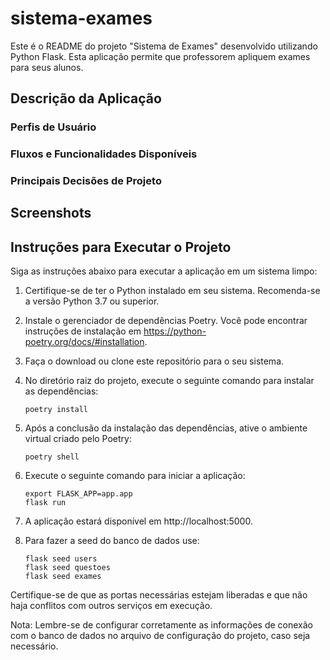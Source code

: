 # sistema-exames

Este é o README do projeto "Sistema de Exames" desenvolvido utilizando Python Flask. Esta aplicação permite que professorem apliquem exames para seus alunos.

## Descrição da Aplicação

### Perfis de Usuário
### Fluxos e Funcionalidades Disponíveis
### Principais Decisões de Projeto
## Screenshots
## Instruções para Executar o Projeto

Siga as instruções abaixo para executar a aplicação em um sistema limpo:

1. Certifique-se de ter o Python instalado em seu sistema. Recomenda-se a versão Python 3.7 ou superior.

2. Instale o gerenciador de dependências Poetry. Você pode encontrar instruções de instalação em https://python-poetry.org/docs/#installation.

3. Faça o download ou clone este repositório para o seu sistema.

4. No diretório raiz do projeto, execute o seguinte comando para instalar as dependências:

   ```
   poetry install
   ```

5. Após a conclusão da instalação das dependências, ative o ambiente virtual criado pelo Poetry:

   ```
   poetry shell
   ```

6. Execute o seguinte comando para iniciar a aplicação:

   ```
   export FLASK_APP=app.app
   flask run
   ```

7. A aplicação estará disponível em http://localhost:5000.

8. Para fazer a seed do banco de dados use:

   ```
   flask seed users
   flask seed questoes
   flask seed exames
   ```

Certifique-se de que as portas necessárias estejam liberadas e que não haja conflitos com outros serviços em execução.

Nota: Lembre-se de configurar corretamente as informações de conexão com o banco de dados no arquivo de configuração do projeto, caso seja necessário.

